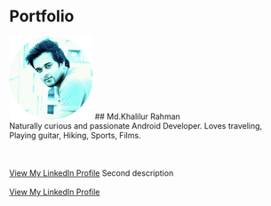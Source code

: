 # Portfolio

<img width = "150dp" height = "150dp" src="images/IMG_20190420_104422_265.png?raw=true" />
 ## Md.Khalilur Rahman
  <br>
  Naturally curious and passionate Android Developer. Loves traveling, Playing guitar, Hiking, Sports, Films.
  <br><br>
  <br><br>
  <a href="https://www.linkedin.com/in/example/">View My LinkedIn Profile</a> 
   Second description 
  <br><br>
  <a href="https://www.linkedin.com/in/example/">View My LinkedIn Profile</a> 
  
